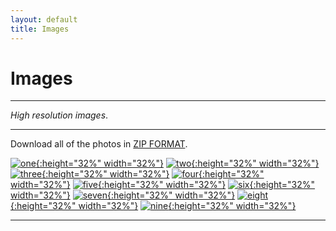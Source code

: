 ```yaml
---
layout: default
title: Images
---
```



<h1>Images</h1>

---

*High resolution images*.

---

Download all of the photos in [ZIP FORMAT](../proshots/Archive.zip).

[![one](../proshots/1.jpg){:height="32%" width="32%"}](../proshots/1.jpg)
[![two](../proshots/2.jpg){:height="32%" width="32%"}](../proshots/2.jpg)
[![three](../proshots/3.jpg){:height="32%" width="32%"}](../proshots/3.jpg)
[![four](../proshots/4.jpg){:height="32%" width="32%"}](../proshots/4.jpg)
[![five](../proshots/5.jpg){:height="32%" width="32%"}](../proshots/5.jpg)
[![six](../proshots/6.jpg){:height="32%" width="32%"}](../proshots/6.jpg)
[![seven](../proshots/7.jpg){:height="32%" width="32%"}](../proshots/7.jpg)
[![eight](../proshots/8.jpg){:height="32%" width="32%"}](../proshots/8.jpg)
[![nine](../proshots/9.jpg){:height="32%" width="32%"}](../proshots/9.jpg)

---